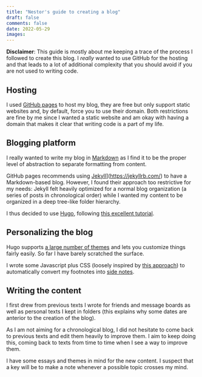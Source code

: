 ```yaml
---
title: "Nestor's guide to creating a blog"
draft: false
comments: false
date: 2022-05-29
images:
---
```


**Disclaimer**: This guide is mostly about me keeping a trace of the process I followed to create this blog.
I *really* wanted to use GitHub for the hosting and that leads to a lot of additional complexity that you should avoid if you are not used to writing code.

## Hosting

I used [GitHub pages](https://pages.github.com/) to host my blog, they are free but only support static websites and, by default, force you to use their domain.
Both restrictions are fine by me since I wanted a static website and am okay with having a domain that makes it clear that writing code is a part of my life.

## Blogging platform

I really wanted to write my blog in [Markdown](https://www.markdownguide.org/) as I find it to be the proper level of abstraction to separate formatting from content.

GitHub pages recommends using [Jekyll](https://jekyllrb.com/)](https://jekyllrb.com/) to have a Markdown-based blog.
However, I found their approach too restrictive for my needs: Jekyll felt heavily optimized for a normal blog organization (a series of posts in chronological order) while I wanted my content to be organized in a deep tree-like folder hierarchy.

I thus decided to use [Hugo](https://gohugo.io/), following [this excellent tutorial](https://4bes.nl/2021/08/29/create-a-website-with-hugo-and-github-pages/).

## Personalizing the blog

Hugo supports [a large number of themes](https://themes.gohugo.io/) and lets you customize things fairly easily.
So far I have barely scratched the surface.

I wrote some Javascript plus CSS (loosely inspired by [this approach](https://scripter.co/sidenotes-using-ox-hugo/)) to automatically convert my footnotes into [side notes](https://www.gwern.net/Sidenotes).

## Writing the content

I first drew from previous texts I wrote for friends and message boards as well as personal texts I kept in folders (this explains why some dates are anterior to the creation of the blog).

As I am not aiming for a chronological blog, I did not hesitate to come back to previous texts and edit them heavily to improve them.
I aim to keep doing this, coming back to texts from time to time when I see a way to improve them.

I have some essays and themes in mind for the new content.
I suspect that a key will be to make a note whenever a possible topic crosses my mind.
